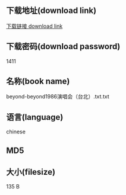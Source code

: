 ## 下载地址(download link)
[下载链接 download link](https://voluble-croquembouche-d321dc.netlify.app/?s=beyond-beyond1986%E6%BC%94%E5%94%B1%E4%BC%9A%EF%BC%88%E5%8F%B0%E5%8C%97%EF%BC%89.txt)

## 下载密码(download password)
1411

## 名称(book name)
beyond-beyond1986演唱会（台北）.txt.txt

## 语言(language)
chinese

## MD5


## 大小(filesize)
135 B
